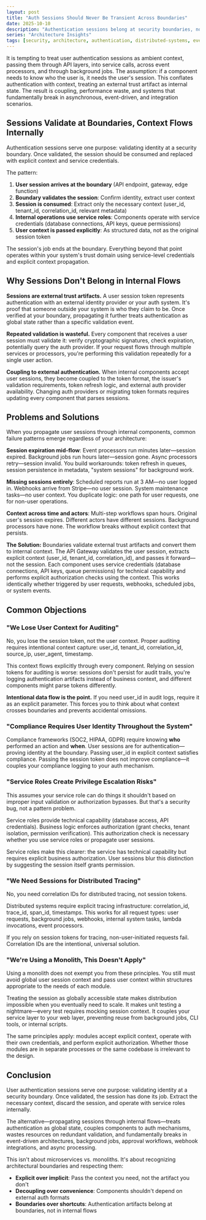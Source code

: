 ```yaml
---
layout: post
title: "Auth Sessions Should Never Be Transient Across Boundaries"
date: 2025-10-10
description: "Authentication sessions belong at security boundaries, not flowing through internal systems. Treating them as ambient context violates architectural boundaries, creates coupling, and breaks down in async and event-driven scenarios."
series: "Architecture Insights"
tags: [security, architecture, authentication, distributed-systems, event-driven]
---
```


It is tempting to treat user authentication sessions as ambient context, passing them through API layers, into service calls, across event processors, and through background jobs. The assumption: if a component needs to know who the user is, it needs the user's session. This conflates authentication with context, treating an external trust artifact as internal state. The result is coupling, performance waste, and systems that fundamentally break in asynchronous, event-driven, and integration scenarios.

## Sessions Validate at Boundaries, Context Flows Internally

Authentication sessions serve one purpose: validating identity at a security boundary. Once validated, the session should be consumed and replaced with explicit context and service credentials.

The pattern:

1. **User session arrives at the boundary** (API endpoint, gateway, edge function)
2. **Boundary validates the session**: Confirm identity, extract user context
3. **Session is consumed**: Extract only the necessary context (user_id, tenant_id, correlation_id, relevant metadata)
4. **Internal operations use service roles**: Components operate with service credentials (database connections, API keys, queue permissions)
5. **User context is passed explicitly**: As structured data, not as the original session token

The session's job ends at the boundary. Everything beyond that point operates within your system's trust domain using service-level credentials and explicit context propagation.

## Why Sessions Don't Belong in Internal Flows

**Sessions are external trust artifacts.** A user session token represents authentication with an external identity provider or your auth system. It's proof that someone outside your system is who they claim to be. Once verified at your boundary, propagating it further treats authentication as global state rather than a specific validation event.

**Repeated validation is wasteful.** Every component that receives a user session must validate it: verify cryptographic signatures, check expiration, potentially query the auth provider. If your request flows through multiple services or processors, you're performing this validation repeatedly for a single user action.

**Coupling to external authentication.** When internal components accept user sessions, they become coupled to the token format, the issuer's validation requirements, token refresh logic, and external auth provider availability. Changing auth providers or migrating token formats requires updating every component that parses sessions.

## Problems and Solutions

When you propagate user sessions through internal components, common failure patterns emerge regardless of your architecture:

**Session expiration mid-flow**: Event processors run minutes later—session expired. Background jobs run hours later—session gone. Async processors retry—session invalid. You build workarounds: token refresh in queues, session persistence in metadata, "system sessions" for background work.

**Missing sessions entirely**: Scheduled reports run at 3 AM—no user logged in. Webhooks arrive from Stripe—no user session. System maintenance tasks—no user context. You duplicate logic: one path for user requests, one for non-user operations.

**Context across time and actors**: Multi-step workflows span hours. Original user's session expires. Different actors have different sessions. Background processors have none. The workflow breaks without explicit context that persists.

**The Solution:** Boundaries validate external trust artifacts and convert them to internal context. The API Gateway validates the user session, extracts explicit context (user_id, tenant_id, correlation_id), and passes it forward—not the session. Each component uses service credentials (database connections, API keys, queue permissions) for technical capability and performs explicit authorization checks using the context. This works identically whether triggered by user requests, webhooks, scheduled jobs, or system events.

## Common Objections

### "We Lose User Context for Auditing"

No, you lose the session token, not the user context. Proper auditing requires intentional context capture: user_id, tenant_id, correlation_id, source_ip, user_agent, timestamp.

This context flows explicitly through every component. Relying on session tokens for auditing is worse: sessions don't persist for audit trails, you're logging authentication artifacts instead of business context, and different components might parse tokens differently.

**Intentional data flow is the point.** If you need user_id in audit logs, require it as an explicit parameter. This forces you to think about what context crosses boundaries and prevents accidental omissions.

### "Compliance Requires User Identity Throughout the System"

Compliance frameworks (SOC2, HIPAA, GDPR) require knowing **who** performed an action and **when**. User sessions are for authentication—proving identity at the boundary. Passing user_id in explicit context satisfies compliance. Passing the session token does not improve compliance—it couples your compliance logging to your auth mechanism.

### "Service Roles Create Privilege Escalation Risks"

This assumes your service role can do things it shouldn't based on improper input validation or authorization bypasses. But that's a security bug, not a pattern problem.

Service roles provide technical capability (database access, API credentials). Business logic enforces authorization (grant checks, tenant isolation, permission verification). This authorization check is necessary whether you use service roles or propagate user sessions.

Service roles make this clearer: the service has technical capability but requires explicit business authorization. User sessions blur this distinction by suggesting the session itself grants permission.

### "We Need Sessions for Distributed Tracing"

No, you need correlation IDs for distributed tracing, not session tokens.

Distributed systems require explicit tracing infrastructure: correlation_id, trace_id, span_id, timestamps. This works for all request types: user requests, background jobs, webhooks, internal system tasks, lambda invocations, event processors.

If you rely on session tokens for tracing, non-user-initiated requests fail. Correlation IDs are the intentional, universal solution.

### "We're Using a Monolith, This Doesn't Apply"

Using a monolith does not exempt you from these principles. You still must avoid global user session context and pass user context within structures appropriate to the needs of each module.

Treating the session as globally accessible state makes distribution impossible when you eventually need to scale. It makes unit testing a nightmare—every test requires mocking session context. It couples your service layer to your web layer, preventing reuse from background jobs, CLI tools, or internal scripts.

The same principles apply: modules accept explicit context, operate with their own credentials, and perform explicit authorization. Whether those modules are in separate processes or the same codebase is irrelevant to the design.

## Conclusion

User authentication sessions serve one purpose: validating identity at a security boundary. Once validated, the session has done its job. Extract the necessary context, discard the session, and operate with service roles internally.

The alternative—propagating sessions through internal flows—treats authentication as global state, couples components to auth mechanisms, wastes resources on redundant validation, and fundamentally breaks in event-driven architectures, background jobs, approval workflows, webhook integrations, and async processing.

This isn't about microservices vs. monoliths. It's about recognizing architectural boundaries and respecting them:

- **Explicit over implicit**: Pass the context you need, not the artifact you don't
- **Decoupling over convenience**: Components shouldn't depend on external auth formats
- **Boundaries over shortcuts**: Authentication artifacts belong at boundaries, not in internal flows
